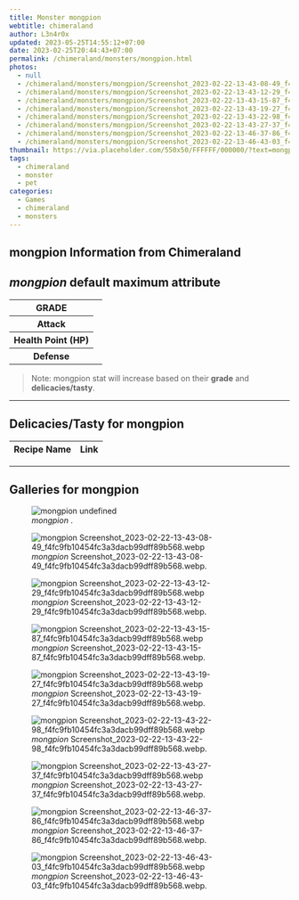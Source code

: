 ```yaml
---
title: Monster mongpion
webtitle: chimeraland
author: L3n4r0x
updated: 2023-05-25T14:55:12+07:00
date: 2023-02-25T20:44:43+07:00
permalink: /chimeraland/monsters/mongpion.html
photos:
  - null
  - /chimeraland/monsters/mongpion/Screenshot_2023-02-22-13-43-08-49_f4fc9fb10454fc3a3dacb99dff89b568.webp
  - /chimeraland/monsters/mongpion/Screenshot_2023-02-22-13-43-12-29_f4fc9fb10454fc3a3dacb99dff89b568.webp
  - /chimeraland/monsters/mongpion/Screenshot_2023-02-22-13-43-15-87_f4fc9fb10454fc3a3dacb99dff89b568.webp
  - /chimeraland/monsters/mongpion/Screenshot_2023-02-22-13-43-19-27_f4fc9fb10454fc3a3dacb99dff89b568.webp
  - /chimeraland/monsters/mongpion/Screenshot_2023-02-22-13-43-22-98_f4fc9fb10454fc3a3dacb99dff89b568.webp
  - /chimeraland/monsters/mongpion/Screenshot_2023-02-22-13-43-27-37_f4fc9fb10454fc3a3dacb99dff89b568.webp
  - /chimeraland/monsters/mongpion/Screenshot_2023-02-22-13-46-37-86_f4fc9fb10454fc3a3dacb99dff89b568.webp
  - /chimeraland/monsters/mongpion/Screenshot_2023-02-22-13-46-43-03_f4fc9fb10454fc3a3dacb99dff89b568.webp
thumbnail: https://via.placeholder.com/550x50/FFFFFF/000000/?text=mongpion
tags:
  - chimeraland
  - monster
  - pet
categories:
  - Games
  - chimeraland
  - monsters
---
```


<link
  rel="stylesheet"
  href="https://rawcdn.githack.com/dimaslanjaka/Web-Manajemen/870a349/css/bootstrap-5-3-0-alpha3-wrapper.css"
/>
<section id="bootstrap-wrapper">
  <div data-bs-theme="dark">
    <h2>mongpion Information from Chimeraland</h2>
    <h2 id="attribute"><i>mongpion</i> default maximum attribute</h2>
    <div class="row">
      <div class="col mb-2">
        <div class="card">
          <div class="card-body">
            <table>
              <tr>
                <th>GRADE</th>
                <td><br /></td>
              </tr>
              <tr>
                <th>Attack</th>
                <td></td>
              </tr>
              <tr>
                <th>Health Point (HP)</th>
                <td></td>
              </tr>
              <tr>
                <th>Defense</th>
                <td></td>
              </tr>
            </table>
          </div>
        </div>
      </div>
    </div>
    <blockquote>
      Note: mongpion stat will increase based on their <b>grade</b> and
      <b>delicacies/tasty</b>.
    </blockquote>
    <hr />
    <h2 id="delicacies">Delicacies/Tasty for mongpion</h2>
    <div class="card">
      <div class="card-body">
        <div class="table-responsive">
          <table class="table table-striped">
            <thead>
              <tr>
                <th>Recipe Name</th>
                <th>Link</th>
              </tr>
            </thead>
            <tbody></tbody>
          </table>
        </div>
      </div>
    </div>
    <hr />
    <div id="gallery">
      <h2>Galleries for mongpion</h2>
      <div class="row">
        <div class="col-lg-6 col-12">
          <figure>
            <img
              src="https://www.webmanajemen.com/undefined"
              alt="mongpion undefined"
            />
            <figcaption><i>mongpion</i> .</figcaption>
          </figure>
        </div>
        <div class="col-lg-6 col-12">
          <figure>
            <img
              src="https://www.webmanajemen.com/chimeraland/monsters/mongpion/Screenshot_2023-02-22-13-43-08-49_f4fc9fb10454fc3a3dacb99dff89b568.webp"
              alt="mongpion Screenshot_2023-02-22-13-43-08-49_f4fc9fb10454fc3a3dacb99dff89b568.webp"
            />
            <figcaption>
              <i>mongpion</i>
              Screenshot_2023-02-22-13-43-08-49_f4fc9fb10454fc3a3dacb99dff89b568.webp.
            </figcaption>
          </figure>
        </div>
        <div class="col-lg-6 col-12">
          <figure>
            <img
              src="https://www.webmanajemen.com/chimeraland/monsters/mongpion/Screenshot_2023-02-22-13-43-12-29_f4fc9fb10454fc3a3dacb99dff89b568.webp"
              alt="mongpion Screenshot_2023-02-22-13-43-12-29_f4fc9fb10454fc3a3dacb99dff89b568.webp"
            />
            <figcaption>
              <i>mongpion</i>
              Screenshot_2023-02-22-13-43-12-29_f4fc9fb10454fc3a3dacb99dff89b568.webp.
            </figcaption>
          </figure>
        </div>
        <div class="col-lg-6 col-12">
          <figure>
            <img
              src="https://www.webmanajemen.com/chimeraland/monsters/mongpion/Screenshot_2023-02-22-13-43-15-87_f4fc9fb10454fc3a3dacb99dff89b568.webp"
              alt="mongpion Screenshot_2023-02-22-13-43-15-87_f4fc9fb10454fc3a3dacb99dff89b568.webp"
            />
            <figcaption>
              <i>mongpion</i>
              Screenshot_2023-02-22-13-43-15-87_f4fc9fb10454fc3a3dacb99dff89b568.webp.
            </figcaption>
          </figure>
        </div>
        <div class="col-lg-6 col-12">
          <figure>
            <img
              src="https://www.webmanajemen.com/chimeraland/monsters/mongpion/Screenshot_2023-02-22-13-43-19-27_f4fc9fb10454fc3a3dacb99dff89b568.webp"
              alt="mongpion Screenshot_2023-02-22-13-43-19-27_f4fc9fb10454fc3a3dacb99dff89b568.webp"
            />
            <figcaption>
              <i>mongpion</i>
              Screenshot_2023-02-22-13-43-19-27_f4fc9fb10454fc3a3dacb99dff89b568.webp.
            </figcaption>
          </figure>
        </div>
        <div class="col-lg-6 col-12">
          <figure>
            <img
              src="https://www.webmanajemen.com/chimeraland/monsters/mongpion/Screenshot_2023-02-22-13-43-22-98_f4fc9fb10454fc3a3dacb99dff89b568.webp"
              alt="mongpion Screenshot_2023-02-22-13-43-22-98_f4fc9fb10454fc3a3dacb99dff89b568.webp"
            />
            <figcaption>
              <i>mongpion</i>
              Screenshot_2023-02-22-13-43-22-98_f4fc9fb10454fc3a3dacb99dff89b568.webp.
            </figcaption>
          </figure>
        </div>
        <div class="col-lg-6 col-12">
          <figure>
            <img
              src="https://www.webmanajemen.com/chimeraland/monsters/mongpion/Screenshot_2023-02-22-13-43-27-37_f4fc9fb10454fc3a3dacb99dff89b568.webp"
              alt="mongpion Screenshot_2023-02-22-13-43-27-37_f4fc9fb10454fc3a3dacb99dff89b568.webp"
            />
            <figcaption>
              <i>mongpion</i>
              Screenshot_2023-02-22-13-43-27-37_f4fc9fb10454fc3a3dacb99dff89b568.webp.
            </figcaption>
          </figure>
        </div>
        <div class="col-lg-6 col-12">
          <figure>
            <img
              src="https://www.webmanajemen.com/chimeraland/monsters/mongpion/Screenshot_2023-02-22-13-46-37-86_f4fc9fb10454fc3a3dacb99dff89b568.webp"
              alt="mongpion Screenshot_2023-02-22-13-46-37-86_f4fc9fb10454fc3a3dacb99dff89b568.webp"
            />
            <figcaption>
              <i>mongpion</i>
              Screenshot_2023-02-22-13-46-37-86_f4fc9fb10454fc3a3dacb99dff89b568.webp.
            </figcaption>
          </figure>
        </div>
        <div class="col-lg-6 col-12">
          <figure>
            <img
              src="https://www.webmanajemen.com/chimeraland/monsters/mongpion/Screenshot_2023-02-22-13-46-43-03_f4fc9fb10454fc3a3dacb99dff89b568.webp"
              alt="mongpion Screenshot_2023-02-22-13-46-43-03_f4fc9fb10454fc3a3dacb99dff89b568.webp"
            />
            <figcaption>
              <i>mongpion</i>
              Screenshot_2023-02-22-13-46-43-03_f4fc9fb10454fc3a3dacb99dff89b568.webp.
            </figcaption>
          </figure>
        </div>
      </div>
    </div>
  </div>
</section>